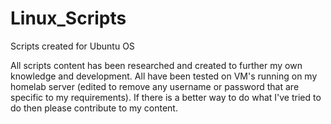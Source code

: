 # Linux_Scripts
Scripts created for Ubuntu OS

All scripts content has been researched and created to further my own knowledge and development. All have been tested on VM's running on my homelab server (edited to remove any username or password that are specific to my requirements). If there is a better way to do what I've tried to do then please contribute to my content.
